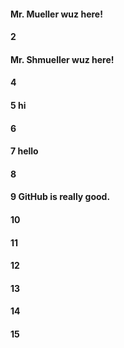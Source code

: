#### Mr. Mueller wuz here!
#### 2
#### Mr. Shmueller wuz here!
#### 4
#### 5 hi
#### 6
#### 7 hello
#### 8
#### 9 GitHub is really good.
#### 10
#### 11
#### 12
#### 13
#### 14
#### 15